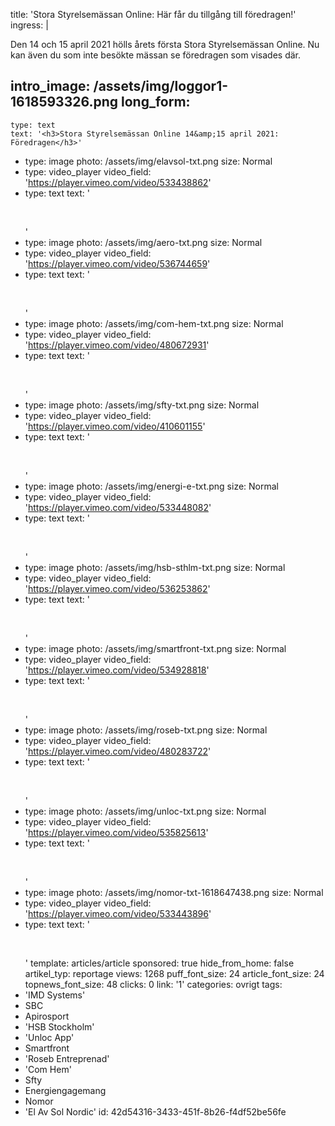 title: 'Stora Styrelsemässan Online: Här får du tillgång till föredragen!'
ingress: |
  <p>Den 14 och 15 april 2021 hölls årets första Stora Styrelsemässan Online. Nu kan även du som inte besökte mässan se föredragen som visades där.
  </p>
  
intro_image: /assets/img/loggor1-1618593326.png
long_form:
  -
    type: text
    text: '<h3>Stora Styrelsemässan Online 14&amp;15 april 2021: Föredragen</h3>'
  -
    type: image
    photo: /assets/img/elavsol-txt.png
    size: Normal
  -
    type: video_player
    video_field: 'https://player.vimeo.com/video/533438862'
  -
    type: text
    text: '<p><br></p>'
  -
    type: image
    photo: /assets/img/aero-txt.png
    size: Normal
  -
    type: video_player
    video_field: 'https://player.vimeo.com/video/536744659'
  -
    type: text
    text: '<p><br></p>'
  -
    type: image
    photo: /assets/img/com-hem-txt.png
    size: Normal
  -
    type: video_player
    video_field: 'https://player.vimeo.com/video/480672931'
  -
    type: text
    text: '<p><br></p>'
  -
    type: image
    photo: /assets/img/sfty-txt.png
    size: Normal
  -
    type: video_player
    video_field: 'https://player.vimeo.com/video/410601155'
  -
    type: text
    text: '<p><br></p>'
  -
    type: image
    photo: /assets/img/energi-e-txt.png
    size: Normal
  -
    type: video_player
    video_field: 'https://player.vimeo.com/video/533448082'
  -
    type: text
    text: '<p><br></p>'
  -
    type: image
    photo: /assets/img/hsb-sthlm-txt.png
    size: Normal
  -
    type: video_player
    video_field: 'https://player.vimeo.com/video/536253862'
  -
    type: text
    text: '<p><br></p>'
  -
    type: image
    photo: /assets/img/smartfront-txt.png
    size: Normal
  -
    type: video_player
    video_field: 'https://player.vimeo.com/video/534928818'
  -
    type: text
    text: '<p><br></p>'
  -
    type: image
    photo: /assets/img/roseb-txt.png
    size: Normal
  -
    type: video_player
    video_field: 'https://player.vimeo.com/video/480283722'
  -
    type: text
    text: '<p><br></p>'
  -
    type: image
    photo: /assets/img/unloc-txt.png
    size: Normal
  -
    type: video_player
    video_field: 'https://player.vimeo.com/video/535825613'
  -
    type: text
    text: '<p><br></p>'
  -
    type: image
    photo: /assets/img/nomor-txt-1618647438.png
    size: Normal
  -
    type: video_player
    video_field: 'https://player.vimeo.com/video/533443896'
  -
    type: text
    text: '<p><br></p>'
template: articles/article
sponsored: true
hide_from_home: false
artikel_typ: reportage
views: 1268
puff_font_size: 24
article_font_size: 24
topnews_font_size: 48
clicks: 0
link: '1'
categories: ovrigt
tags:
  - 'IMD Systems'
  - SBC
  - Apirosport
  - 'HSB Stockholm'
  - 'Unloc App'
  - Smartfront
  - 'Roseb Entreprenad'
  - 'Com Hem'
  - Sfty
  - Energiengagemang
  - Nomor
  - 'El Av Sol Nordic'
id: 42d54316-3433-451f-8b26-f4df52be56fe
